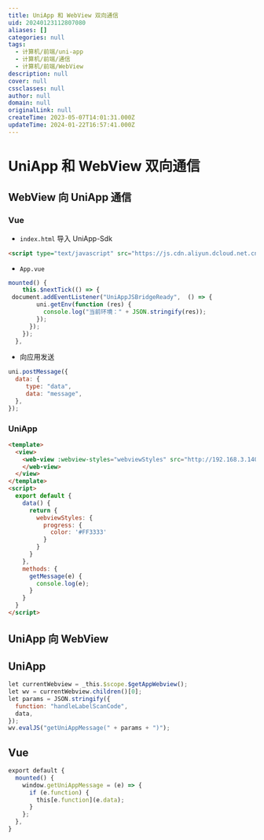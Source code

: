```yaml
---
title: UniApp 和 WebView 双向通信
uid: 20240123112807080
aliases: []
categories: null
tags:
  - 计算机/前端/uni-app
  - 计算机/前端/通信
  - 计算机/前端/WebView
description: null
cover: null
cssclasses: null
author: null
domain: null
originalLink: null
createTime: 2023-05-07T14:01:31.000Z
updateTime: 2024-01-22T16:57:41.000Z
---
```


# UniApp 和 WebView 双向通信

## WebView 向 UniApp 通信

### Vue

- `index.html` 导入 UniApp-Sdk

```html
<script type="text/javascript" src="https://js.cdn.aliyun.dcloud.net.cn/dev/uni-app/uni.webview.1.5.2.js"></script>
```

- `App.vue`

```javascript
mounted() {
    this.$nextTick(() => { 
 document.addEventListener("UniAppJSBridgeReady",  () => {
        uni.getEnv(function (res) {
          console.log("当前环境：" + JSON.stringify(res));
        });
      });
    });
  },
```

- 向应用发送

```javascript
uni.postMessage({
  data: {
     type: "data",
     data: "message",
  },
});
```

### UniApp

```html
<template>
  <view>
    <web-view :webview-styles="webviewStyles" src="http://192.168.3.140:8888/" @message="getMessage">
    </web-view>
  </view>
</template>
<script>
  export default {
    data() {
      return {
        webviewStyles: {
          progress: {
            color: '#FF3333'
          }
        }
      }
    },
    methods: {
      getMessage(e) {
        console.log(e);
      }
    }
  }
</script>
```

## UniApp 向 WebView

## UniApp

```javascript
let currentWebview = _this.$scope.$getAppWebview();
let wv = currentWebview.children()[0];
let params = JSON.stringify({
  function: "handleLabelScanCode",
  data,
});
wv.evalJS("getUniAppMessage(" + params + ")");
```

## Vue

```javascript
export default {
  mounted() {
    window.getUniAppMessage = (e) => {
      if (e.function) {
        this[e.function](e.data);
      }
    };
  },
}
```
